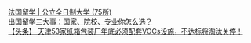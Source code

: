   
[法国留学 | 公立全日制大学 (75所)](http://www.dianyue.me/archives/182/6f6gwfs3zv1mv1l5/)  
[出国留学三大事：国家、院校、专业你怎么选？](http://www.dianyue.me/archives/028/hkoruljkv9jjxnqk/)  
[【头条】 天津53家纸箱包装厂年底必须配套VOCs设施，不达标将淘汰关停！](http://www.dianyue.me/archives/457/27f4eri4r1sqd502/)